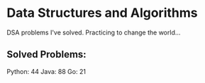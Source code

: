 # Data Structures and Algorithms
DSA problems I've solved. Practicing to change the world...

## Solved Problems:
Python: 44
Java: 88
Go: 21

